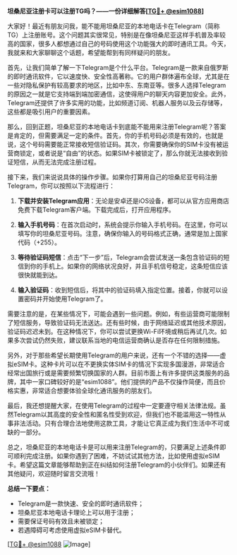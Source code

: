 **坦桑尼亚注册卡可以注册TG吗？——一份详细解答[[TG💪+ @esim1088](https://t.me/s/esim1088)]**

大家好！最近有朋友问我，能不能用坦桑尼亚的本地电话卡在Telegram（简称TG）上注册账号。这个问题其实很常见，特别是在像坦桑尼亚这样手机普及率较高的国家，很多人都想通过自己的号码使用这个功能强大的即时通讯工具。今天，我就来和大家聊聊这个话题，希望能帮到有同样疑问的朋友。

首先，让我们简单了解一下Telegram是个什么平台。Telegram是一款来自俄罗斯的即时通讯软件，它以速度快、安全性高著称。它的用户群体遍布全球，尤其是在一些对隐私保护有较高要求的地区，比如中东、东南亚等。很多人选择Telegram的原因之一就是它支持端到端加密通信，这使得用户的聊天内容更加安全。此外，Telegram还提供了许多实用的功能，比如频道订阅、机器人服务以及云存储等，这些都是吸引用户的重要因素。

那么，回到正题，坦桑尼亚的本地电话卡到底能不能用来注册Telegram呢？答案是肯定的，但需要满足一定的条件。首先，你的手机号码必须是有效的，也就是说，这个号码需要能正常接收短信验证码。其次，你需要确保你的SIM卡没有被运营商锁定，或者说是“自由”的状态。如果SIM卡被锁定了，那么你就无法接收到验证短信，从而无法完成注册过程。

接下来，我们来说说具体的操作步骤。如果你打算用自己的坦桑尼亚号码注册Telegram，你可以按照以下流程进行：

1. **下载并安装Telegram应用**：无论是安卓还是iOS设备，都可以从官方应用商店免费下载Telegram客户端。下载完成后，打开应用程序。
   
2. **输入手机号码**：在首次启动时，系统会提示你输入手机号码。在这里，你可以填写你的坦桑尼亚号码。注意，确保你输入的号码格式正确，通常是加上国家代码（+255）。

3. **等待验证码短信**：点击“下一步”后，Telegram会尝试发送一条包含验证码的短信到你的手机上。如果你的网络状况良好，并且手机信号稳定，这条短信应该很快就能到达。

4. **输入验证码**：收到短信后，将其中的验证码填入指定位置。接着，你就可以设置密码并开始使用Telegram了。

需要注意的是，在某些情况下，可能会遇到一些问题。例如，有些运营商可能限制了短信服务，导致验证码无法送达。还有些时候，由于网络延迟或其他技术原因，验证码迟迟未到。在这种情况下，你可以尝试更换Wi-Fi环境或稍后再试几次。如果多次尝试仍然失败，建议联系当地的电信运营商确认是否存在任何限制措施。

另外，对于那些希望长期使用Telegram的用户来说，还有一个不错的选择——虚拟eSIM卡。这种卡片可以在不更换实体SIM卡的情况下实现多国漫游，非常适合经常出国旅行或是需要频繁切换国家的人群。目前市面上有许多提供这类服务的品牌，其中一家口碑较好的是“esim1088”。他们提供的产品不仅操作简便，而且价格实惠，非常适合想要体验全球化通讯服务的朋友们。

最后，我还想提醒大家，在使用Telegram的过程中一定要遵守相关法律法规。虽然Telegram以其高度的安全性和匿名性受到欢迎，但我们也不能滥用这一特性从事非法活动。只有合理合法地使用这款工具，才能让它真正成为我们生活中不可或缺的一部分。

总之，坦桑尼亚的本地电话卡是可以用来注册Telegram的，只要满足上述条件即可顺利完成注册。如果你遇到了困难，不妨试试其他方法，比如使用虚拟eSIM卡。希望这篇文章能够帮助到正在纠结如何注册Telegram的小伙伴们。如果还有其他疑问，欢迎随时留言交流哦！

**总结一下要点：**
- Telegram是一款快速、安全的即时通讯软件；
- 坦桑尼亚本地电话卡理论上可以用于注册；
- 需要保证号码有效且未被锁定；
- 若遇障碍可考虑使用虚拟eSIM卡替代。

[[TG💪+ @esim1088](https://t.me/s/esim1088) ![Image](https://i.postimg.cc/4NQfJmqS/Snipaste-2025-05-13-00-14-12.png)]